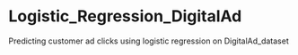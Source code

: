 # Logistic_Regression_DigitalAd
Predicting customer ad clicks using logistic regression on DigitalAd_dataset
